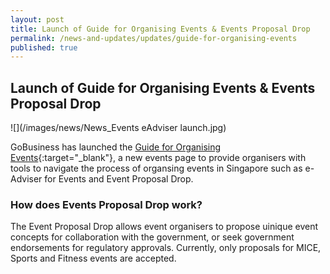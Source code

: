 ```yaml
---
layout: post
title: Launch of Guide for Organising Events & Events Proposal Drop
permalink: /news-and-updates/updates/guide-for-organising-events
published: true
---
```


## Launch of Guide for Organising Events & Events Proposal Drop

![](/images/news/News_Events eAdviser launch.jpg)

GoBusiness has launched the [Guide for Organising Events](/gobiz-guides/guide-for-organising-events/?src=news){:target="_blank"}, a new events page to provide organisers with tools to navigate the process of organsing events in Singapore such as e-Adviser for Events and Event Proposal Drop.

### How does Events Proposal Drop work?

The Event Proposal Drop allows event organisers to propose uinique event concepts for collaboration with the government, or seek government endorsements for regulatory approvals. Currently, only proposals for MICE, Sports and Fitness events are accepted.